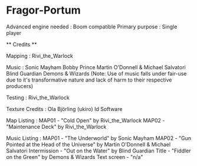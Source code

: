 # Fragor-Portum
Advanced engine needed  : Boom compatible
Primary purpose         : Single player

** Credits **

Mapping                 : Rivi_the_Warlock
                          
Music                   : Sonic Mayham
                          Bobby Prince
                          Martin O'Donnell & Michael Salvatori 
                          Blind Guardian
                          Demons & Wizards
                          (Note: Use of music falls under fair-use due to it's transformative nature and lack of harm to their respective producers)

Testing                 : Rivi_the_Warlock
                          
Texture Credits         : Ola Björling (ukiro)
                          Id Software
                         
Map Listing             : MAP01 - "Cold Open" by Rivi_the_Warlock
                          MAP02 - "Maintenance Deck" by Rivi_the_Warlock
                          
Music Listing           : MAP01 - "The Underworld" by Sonic Mayham
                          MAP02 - "Gun Pointed at the Head of the Universe" by Martin O'Donnell & Michael Salvatori
                          Intermission - "Out on the Water" by Blind Guardian
                          Title - "Fiddler on the Green" by Demons & Wizards
                          Text screen - "n/a"
